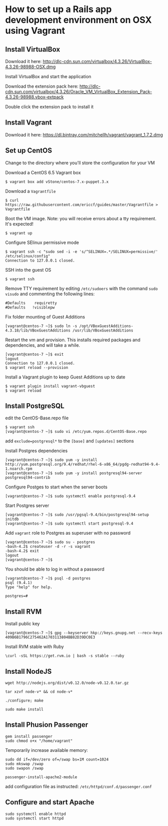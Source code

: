 # How to set up a Rails app development environment on OSX using Vagrant

## Install VirtualBox

Download it here: http://dlc-cdn.sun.com/virtualbox/4.3.26/VirtualBox-4.3.26-98988-OSX.dmg

Install VirtualBox and start the application

Download the extension pack here: http://dlc-cdn.sun.com/virtualbox/4.3.26/Oracle_VM_VirtualBox_Extension_Pack-4.3.26-98988.vbox-extpack

Double click the extension pack to install it

## Install Vagrant

Download it here: https://dl.bintray.com/mitchellh/vagrant/vagrant_1.7.2.dmg

## Set up CentOS

Change to the directory where you'll store the configuration for your VM

Download a CentOS 6.5 Vagrant box

```
$ vagrant box add vStone/centos-7.x-puppet.3.x
```

Download a `Vagrantfile`

```
$ curl https://raw.githubusercontent.com/ericcf/guides/master/Vagrantfile > Vagrantfile
```

Boot the VM image. Note: you will receive errors about a tty requirement. It's expected!

```
$ vagrant up
```

Configure SElinux permissive mode

```
$ vagrant ssh -c "sudo sed -i -e 's/^SELINUX=.*/SELINUX=permissive/' /etc/selinux/config"
Connection to 127.0.0.1 closed.
```

SSH into the guest OS

```
$ vagrant ssh
```

Remove TTY requirement by editing `/etc/sudoers` with the command `sudo visudo` and commenting the following lines:

```
#Defaults    requiretty
#Defaults   !visiblepw
```

Fix folder mounting of Guest Additions

```
[vagrant@centos-7 ~]$ sudo ln -s /opt/VBoxGuestAdditions-4.3.18/lib/VBoxGuestAdditions /usr/lib/VBoxGuestAdditions
```

Restart the vm and provision. This installs required packages and dependencies, and will take a while.

```
[vagrant@centos-7 ~]$ exit
logout
Connection to 127.0.0.1 closed.
$ vagrant reload --provision
```

Install a Vagrant plugin to keep Guest Additions up to date

```
$ vagrant plugin install vagrant-vbguest
$ vagrant reload
```

## Install PostgreSQL

edit the CentOS-Base.repo file

```
$ vagrant ssh
[vagrant@centos-7 ~]$ sudo vi /etc/yum.repos.d/CentOS-Base.repo
```

add `exclude=postgresql*` to the `[base]` and `[updates]` sections

Install Postgres dependencies

```
[vagrant@centos-7 ~]$ sudo yum -y install http://yum.postgresql.org/9.4/redhat/rhel-6-x86_64/pgdg-redhat94-9.4-1.noarch.rpm
[vagrant@centos-7 ~]$ sudo yum -y install postgresql94-server postgresql94-contrib
```

Configure Postges to start when the server boots

```
[vagrant@centos-7 ~]$ sudo systemctl enable postgresql-9.4
```

Start Postgres server

```
[vagrant@centos-7 ~]$ sudo /usr/pgsql-9.4/bin/postgresql94-setup initdb
[vagrant@centos-7 ~]$ sudo systemctl start postgresql-9.4
```

Add `vagrant` role to Postgres as superuser with no password

```
[vagrant@centos-7 ~]$ sudo su - postgres
-bash-4.2$ createuser -d -r -s vagrant
-bash-4.2$ exit
logout
[vagrant@centos-7 ~]$
```

You should be able to log in without a password

```
[vagrant@centos-7 ~]$ psql -d postgres
psql (9.4.1)
Type "help" for help.

postgres=#
```

## Install RVM

Install public key

```
[vagrant@centos-7 ~]$ gpg --keyserver hkp://keys.gnupg.net --recv-keys 409B6B1796C275462A1703113804BB82D39DC0E3
```

Install RVM stable with Ruby

```
\curl -sSL https://get.rvm.io | bash -s stable --ruby
```

## Install NodeJS

`wget http://nodejs.org/dist/v0.12.0/node-v0.12.0.tar.gz`

`tar xzvf node-v* && cd node-v*`

`./configure; make`

`sudo make install`

## Install Phusion Passenger

```
gem install passenger
sudo chmod o+x "/home/vagrant"
```

Temporarily increase available memory:

```
sudo dd if=/dev/zero of=/swap bs=1M count=1024
sudo mkswap /swap
sudo swapon /swap
```

```
passenger-install-apache2-module
```

add configuration file as instructed: `/etc/httpd/conf.d/passenger.conf`

## Configure and start Apache

```
sudo systemctl enable httpd
sudo systemctl start httpd
````
